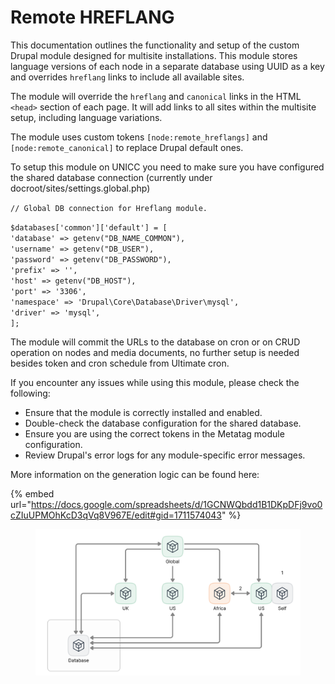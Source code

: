 # Remote HREFLANG

This documentation outlines the functionality and setup of the custom Drupal module designed for multisite installations. This module stores language versions of each node in a separate database using UUID as a key and overrides `hreflang` links to include all available sites.

The module will override the `hreflang` and `canonical` links in the HTML `<head>` section of each page. It will add links to all sites within the multisite setup, including language variations.

The module uses custom tokens `[node:remote_hreflangs]` and `[node:remote_canonical]` to replace Drupal default ones.

To setup this module on UNICC you need to make sure you have configured the shared database connection (currently under docroot/sites/settings.global.php)

`// Global DB connection for Hreflang module.`

`$databases['common']['default'] = [`\
`'database' => getenv("DB_NAME_COMMON"),`\
`'username' => getenv("DB_USER"),`\
`'password' => getenv("DB_PASSWORD"),`\
`'prefix' => '',`\
`'host' => getenv("DB_HOST"),`\
`'port' => '3306',`\
`'namespace' => 'Drupal\Core\Database\Driver\mysql',`\
`'driver' => 'mysql',`\
`];`

The module will commit the URLs to the database on cron or on CRUD operation on nodes and media documents, no further setup is needed besides token and cron schedule from Ultimate cron.

If you encounter any issues while using this module, please check the following:

* Ensure that the module is correctly installed and enabled.
* Double-check the database configuration for the shared database.
* Ensure you are using the correct tokens in the Metatag module configuration.
* Review Drupal's error logs for any module-specific error messages.

More information on the generation logic can be found here:

{% embed url="https://docs.google.com/spreadsheets/d/1GCNWQbdd1B1DKpDFj9vo0cZIuUPMOhKcD3qVq8V967E/edit#gid=1711574043" %}

<figure><img src="../../drupal-platform-docs/.gitbook/assets/UNHCR Hreflang.png" alt=""><figcaption></figcaption></figure>
